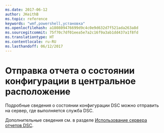```yaml
---
ms.date: 2017-06-12
author: JKeithB
ms.topic: reference
keywords: "wmf,powershell,установка"
ms.openlocfilehash: a180809476699d9c4c0e9d632d7f521ada263a8d
ms.sourcegitcommit: 75f70c7df01eea5e7a2c16f9a3ab1dd437a1f8fd
ms.translationtype: HT
ms.contentlocale: ru-RU
ms.lasthandoff: 06/12/2017
---
```

# <a name="report-configuration-status-to-central-location"></a>Отправка отчета о состоянии конфигурации в центральное расположение

Подробные сведения о состоянии конфигурации DSC можно отправить на сервер, где выполняется служба DSC. 

Дополнительные сведения см. в разделе [Использование сервера отчетов DSC](https://msdn.microsoft.com/powershell/dsc/reportserver).

